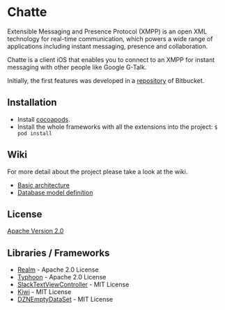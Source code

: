 # Chatte

Extensible Messaging and Presence Protocol (XMPP) is an open XML technology for real-time communication, which powers a wide range of applications including instant messaging, presence and collaboration. 

Chatte is a client iOS that enables you to connect to an XMPP for instant messaging with other people like Google G-Talk.

Initially, the first features was developed in a [repository](https://bitbucket.org/fachinota/example-xmpp-client) of Bitbucket.

## Installation
- Install [cocoapods](https://guides.cocoapods.org/using/getting-started.html).
- Install the whole frameworks with all the extensions into the project:
`$ pod install`

## Wiki
For more detail about the project please take a look at the wiki.

- [Basic architecture](https://github.com/EstefaniaGuardado/Chatte/wiki/Basic-architecture)
- [Database model definition](https://github.com/EstefaniaGuardado/Chatte/wiki/Database-model-definition)

## License
[Apache Version 2.0](https://github.com/EstefaniaGuardado/Chatte/blob/develop/License)

## Libraries / Frameworks
- [Realm](https://github.com/realm/realm-cocoa) - Apache 2.0 License
- [Typhoon](https://github.com/appsquickly/Typhoon) - Apache 2.0 License
- [SlackTextViewController](https://github.com/slackhq/SlackTextViewController) - MIT License
- [Kiwi](https://github.com/kiwi-bdd/Kiwi) - MIT License
- [DZNEmptyDataSet](https://github.com/dzenbot/DZNEmptyDataSet) - MIT License
